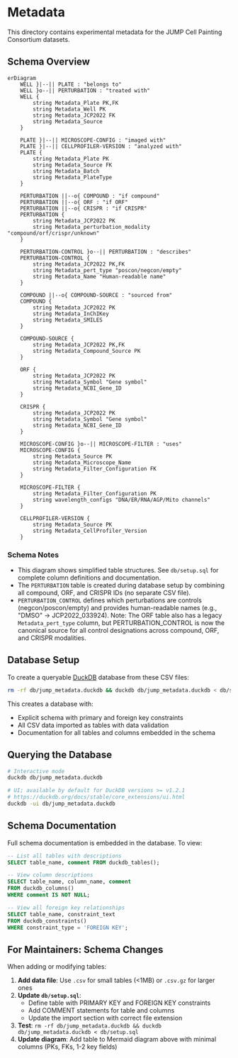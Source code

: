 # Metadata

This directory contains experimental metadata for the JUMP Cell Painting Consortium datasets.

## Schema Overview

```mermaid
erDiagram
    WELL }|--|| PLATE : "belongs to"
    WELL }o--|| PERTURBATION : "treated with"
    WELL {
        string Metadata_Plate PK,FK
        string Metadata_Well PK
        string Metadata_JCP2022 FK
        string Metadata_Source
    }
    
    PLATE }|--|| MICROSCOPE-CONFIG : "imaged with"
    PLATE }|--|| CELLPROFILER-VERSION : "analyzed with"
    PLATE {
        string Metadata_Plate PK
        string Metadata_Source FK
        string Metadata_Batch
        string Metadata_PlateType
    }
    
    PERTURBATION ||--o{ COMPOUND : "if compound"
    PERTURBATION ||--o{ ORF : "if ORF"
    PERTURBATION ||--o{ CRISPR : "if CRISPR"
    PERTURBATION {
        string Metadata_JCP2022 PK
        string Metadata_perturbation_modality "compound/orf/crispr/unknown"
    }
    
    PERTURBATION-CONTROL }o--|| PERTURBATION : "describes"
    PERTURBATION-CONTROL {
        string Metadata_JCP2022 PK,FK
        string Metadata_pert_type "poscon/negcon/empty"
        string Metadata_Name "Human-readable name"
    }
    
    COMPOUND ||--o{ COMPOUND-SOURCE : "sourced from"
    COMPOUND {
        string Metadata_JCP2022 PK
        string Metadata_InChIKey
        string Metadata_SMILES
    }
    
    COMPOUND-SOURCE {
        string Metadata_JCP2022 PK,FK
        string Metadata_Compound_Source PK
    }
    
    ORF {
        string Metadata_JCP2022 PK
        string Metadata_Symbol "Gene symbol"
        string Metadata_NCBI_Gene_ID
    }
    
    CRISPR {
        string Metadata_JCP2022 PK
        string Metadata_Symbol "Gene symbol"
        string Metadata_NCBI_Gene_ID
    }
    
    MICROSCOPE-CONFIG }o--|| MICROSCOPE-FILTER : "uses"
    MICROSCOPE-CONFIG {
        string Metadata_Source PK
        string Metadata_Microscope_Name
        string Metadata_Filter_Configuration FK
    }
    
    MICROSCOPE-FILTER {
        string Metadata_Filter_Configuration PK
        string wavelength_configs "DNA/ER/RNA/AGP/Mito channels"
    }
    
    CELLPROFILER-VERSION {
        string Metadata_Source PK
        string Metadata_CellProfiler_Version
    }
```

### Schema Notes

- This diagram shows simplified table structures. See `db/setup.sql` for complete column definitions and documentation.
- The `PERTURBATION` table is created during database setup by combining all compound, ORF, and CRISPR IDs (no separate CSV file).
- `PERTURBATION_CONTROL` defines which perturbations are controls (negcon/poscon/empty) and provides human-readable names (e.g., "DMSO" → JCP2022_033924). Note: The ORF table also has a legacy `Metadata_pert_type` column, but PERTURBATION_CONTROL is now the canonical source for all control designations across compound, ORF, and CRISPR modalities.

## Database Setup

To create a queryable [DuckDB](https://duckdb.org/docs/installation/) database from these CSV files:

```bash
rm -rf db/jump_metadata.duckdb && duckdb db/jump_metadata.duckdb < db/setup.sql
```

This creates a database with:

- Explicit schema with primary and foreign key constraints
- All CSV data imported as tables with data validation
- Documentation for all tables and columns embedded in the schema

## Querying the Database

```bash
# Interactive mode
duckdb db/jump_metadata.duckdb

# UI; available by default for DuckDB versions >= v1.2.1
# https://duckdb.org/docs/stable/core_extensions/ui.html
duckdb -ui db/jump_metadata.duckdb
```

## Schema Documentation

Full schema documentation is embedded in the database. To view:

```sql
-- List all tables with descriptions
SELECT table_name, comment FROM duckdb_tables();

-- View column descriptions
SELECT table_name, column_name, comment 
FROM duckdb_columns() 
WHERE comment IS NOT NULL;

-- View all foreign key relationships
SELECT table_name, constraint_text 
FROM duckdb_constraints() 
WHERE constraint_type = 'FOREIGN KEY';
```

## For Maintainers: Schema Changes

When adding or modifying tables:

1. **Add data file**: Use `.csv` for small tables (<1MB) or `.csv.gz` for larger ones
2. **Update `db/setup.sql`**: 
   - Define table with PRIMARY KEY and FOREIGN KEY constraints
   - Add COMMENT statements for table and columns
   - Update the import section with correct file extension
3. **Test**: `rm -rf db/jump_metadata.duckdb && duckdb db/jump_metadata.duckdb < db/setup.sql`
4. **Update diagram**: Add table to Mermaid diagram above with minimal columns (PKs, FKs, 1-2 key fields)

